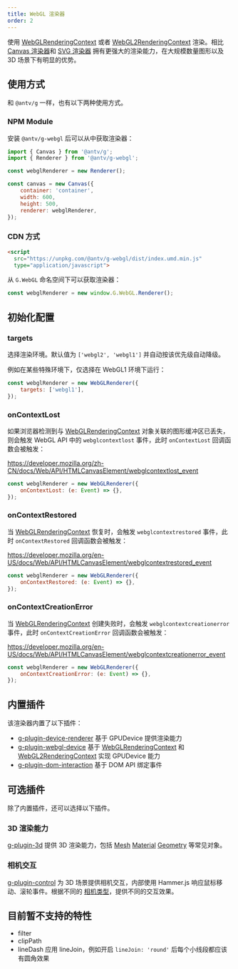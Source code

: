 ```yaml
---
title: WebGL 渲染器
order: 2
---
```


使用 [WebGLRenderingContext](https://developer.mozilla.org/en-US/Web/API/WebGLRenderingContext) 或者 [WebGL2RenderingContext](https://developer.mozilla.org/en-US/Web/API/WebGL2RenderingContext) 渲染。相比 [Canvas 渲染器](/zh/api/renderer/canvas)和 [SVG 渲染器](/zh/api/renderer/svg) 拥有更强大的渲染能力，在大规模数量图形以及 3D 场景下有明显的优势。

## 使用方式

和 `@antv/g` 一样，也有以下两种使用方式。

### NPM Module

安装 `@antv/g-webgl` 后可以从中获取渲染器：

```js
import { Canvas } from '@antv/g';
import { Renderer } from '@antv/g-webgl';

const webglRenderer = new Renderer();

const canvas = new Canvas({
    container: 'container',
    width: 600,
    height: 500,
    renderer: webglRenderer,
});
```

### CDN 方式

```html
<script
  src="https://unpkg.com/@antv/g-webgl/dist/index.umd.min.js"
  type="application/javascript">
```

从 `G.WebGL` 命名空间下可以获取渲染器：

```js
const webglRenderer = new window.G.WebGL.Renderer();
```

## 初始化配置

### targets

选择渲染环境。默认值为 `['webgl2', 'webgl1']` 并自动按该优先级自动降级。

例如在某些特殊环境下，仅选择在 WebGL1 环境下运行：

```js
const webglRenderer = new WebGLRenderer({
    targets: ['webgl1'],
});
```

### onContextLost

如果浏览器检测到与 [WebGLRenderingContext](https://developer.mozilla.org/en-US/Web/API/WebGLRenderingContext) 对象关联的图形缓冲区已丢失，则会触发 WebGL API 中的 `webglcontextlost` 事件，此时 `onContextLost` 回调函数会被触发：

<https://developer.mozilla.org/zh-CN/docs/Web/API/HTMLCanvasElement/webglcontextlost_event>

```js
const webglRenderer = new WebGLRenderer({
    onContextLost: (e: Event) => {},
});
```

### onContextRestored

当 [WebGLRenderingContext](https://developer.mozilla.org/en-US/Web/API/WebGLRenderingContext) 恢复时，会触发 `webglcontextrestored` 事件，此时 `onContextRestored` 回调函数会被触发：

<https://developer.mozilla.org/en-US/docs/Web/API/HTMLCanvasElement/webglcontextrestored_event>

```js
const webglRenderer = new WebGLRenderer({
    onContextRestored: (e: Event) => {},
});
```

### onContextCreationError

当 [WebGLRenderingContext](https://developer.mozilla.org/en-US/Web/API/WebGLRenderingContext) 创建失败时，会触发 `webglcontextcreationerror` 事件，此时 `onContextCreationError` 回调函数会被触发：

<https://developer.mozilla.org/en-US/docs/Web/API/HTMLCanvasElement/webglcontextcreationerror_event>

```js
const webglRenderer = new WebGLRenderer({
    onContextCreationError: (e: Event) => {},
});
```

## 内置插件

该渲染器内置了以下插件：

-   [g-plugin-device-renderer](/zh/plugins/device-renderer) 基于 GPUDevice 提供渲染能力
-   [g-plugin-webgl-device](/zh/plugins/webgl-device) 基于 [WebGLRenderingContext](https://developer.mozilla.org/en-US/Web/API/WebGLRenderingContext) 和 [WebGL2RenderingContext](https://developer.mozilla.org/en-US/Web/API/WebGL2RenderingContext) 实现 GPUDevice 能力
-   [g-plugin-dom-interaction](/zh/plugins/dom-interaction) 基于 DOM API 绑定事件

## 可选插件

除了内置插件，还可以选择以下插件。

### 3D 渲染能力

[g-plugin-3d](/zh/plugins/3d) 提供 3D 渲染能力，包括 [Mesh](/zh/api/3d/mesh) [Material](/zh/api/3d/material) [Geometry](/zh/api/3d/geometry) 等常见对象。

### 相机交互

[g-plugin-control](/zh/plugins/control) 为 3D 场景提供相机交互，内部使用 Hammer.js 响应鼠标移动、滚轮事件。根据不同的 [相机类型](/zh/api/camera/intro)，提供不同的交互效果。

## 目前暂不支持的特性

-   filter
-   clipPath
-   lineDash 应用 lineJoin，例如开启 `lineJoin: 'round'` 后每个小线段都应该有圆角效果
